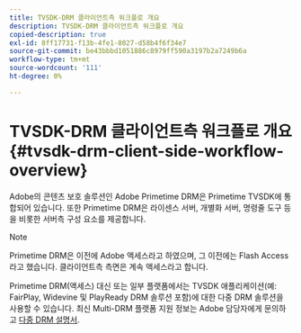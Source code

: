 ```yaml
---
title: TVSDK-DRM 클라이언트측 워크플로 개요
description: TVSDK-DRM 클라이언트측 워크플로 개요
copied-description: true
exl-id: 8ff17731-f13b-4fe1-8027-d58b4f6f34e7
source-git-commit: be43bbbd1051886c8979ff590a3197b2a7249b6a
workflow-type: tm+mt
source-wordcount: '111'
ht-degree: 0%

---
```


# TVSDK-DRM 클라이언트측 워크플로 개요 {#tvsdk-drm-client-side-workflow-overview}

Adobe의 콘텐츠 보호 솔루션인 Adobe Primetime DRM은 Primetime TVSDK에 통합되어 있습니다. 또한 Primetime DRM은 라이센스 서버, 개별화 서버, 명령줄 도구 등을 비롯한 서버측 구성 요소를 제공합니다.

>[!NOTE]
>
>Primetime DRM은 이전에 Adobe 액세스라고 하였으며, 그 이전에는 Flash Access라고 했습니다. 클라이언트측 측면은 계속 액세스라고 합니다.

Primetime DRM(액세스) 대신 또는 일부 플랫폼에서는 TVSDK 애플리케이션(예: FairPlay, Widevine 및 PlayReady DRM 솔루션 포함)에 대한 다중 DRM 솔루션을 사용할 수 있습니다. 최신 Multi-DRM 플랫폼 지원 정보는 Adobe 담당자에게 문의하고 [다중 DRM 설명서](../multi-drm-workflows/title-page/overview.md).

